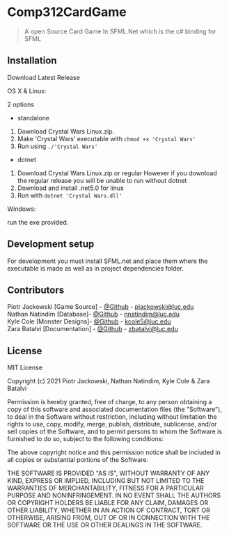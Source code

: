 # Comp312CardGame
> A open Source Card Game In SFML.Net which is the c# binding for SFML


## Installation
Download Latest Release

OS X & Linux:

2 options
* standalone
1. Download Crystal Wars Linux.zip.
2. Make 'Crystal Wars' executable with `chmod +x 'Crystal Wars'`
3. Run using `./'Crystal Wars'`

* dotnet
1. Download Crystal Wars Linux.zip or regular
However if you download the regular release you will be unable to run without dotnet
2. Download and install .net5.0 for linux
3. Run with `dotnet 'Crystal Wars.dll'`


Windows:

run the exe provided.



## Development setup

For development you must install SFML.net and place them where the executable is made as well as in project dependencies folder.


## Contributors

Piotr Jackowski [Game Source] - [@Github](https://github.com/pjack7oo) - pjackowski@luc.edu <br>
Nathan Natindim [Database]- [@Github](https://github.com/nnatindim) - nnatindim@luc.edu <br>
Kyle Cole [Monster Designs]- [@Github](https://github.com/Raikoen) - kcole5@luc.edu <br>
Zara Batalvi [Documentation] - [@Github](https://github.com/zarabb) - zbatalvi@luc.edu

## License

MIT License

Copyright (c) 2021 Piotr Jackowski, Nathan Natindim, Kyle Cole & Zara Batalvi

Permission is hereby granted, free of charge, to any person obtaining a copy
of this software and associated documentation files (the "Software"), to deal
in the Software without restriction, including without limitation the rights
to use, copy, modify, merge, publish, distribute, sublicense, and/or sell
copies of the Software, and to permit persons to whom the Software is
furnished to do so, subject to the following conditions:

The above copyright notice and this permission notice shall be included in all
copies or substantial portions of the Software.

THE SOFTWARE IS PROVIDED "AS IS", WITHOUT WARRANTY OF ANY KIND, EXPRESS OR
IMPLIED, INCLUDING BUT NOT LIMITED TO THE WARRANTIES OF MERCHANTABILITY,
FITNESS FOR A PARTICULAR PURPOSE AND NONINFRINGEMENT. IN NO EVENT SHALL THE
AUTHORS OR COPYRIGHT HOLDERS BE LIABLE FOR ANY CLAIM, DAMAGES OR OTHER
LIABILITY, WHETHER IN AN ACTION OF CONTRACT, TORT OR OTHERWISE, ARISING FROM,
OUT OF OR IN CONNECTION WITH THE SOFTWARE OR THE USE OR OTHER DEALINGS IN THE
SOFTWARE.



